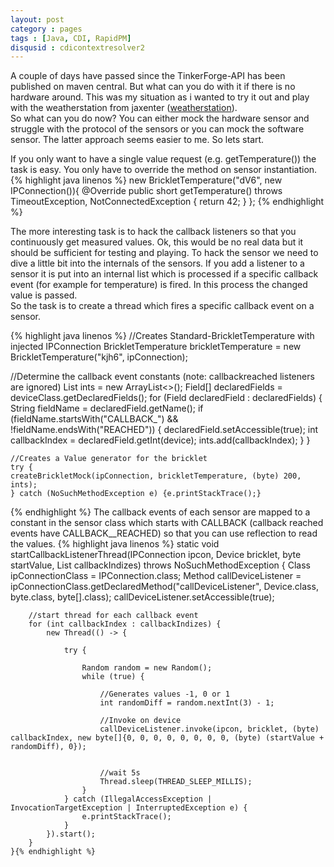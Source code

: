 ```yaml
---
layout: post
category : pages
tags : [Java, CDI, RapidPM]
disqusid : cdicontextresolver2
---
```


A couple of days have passed since the TinkerForge-API has been published on maven central. But what can you do with it if there is no hardware around. This was my situation
as i wanted to try it out and play with the weatherstation from jaxenter (<a href="http://jaxenter.de/Internet-of-Things-mit-Java-8-TinkerForge-Teil-5-171242">weatherstation</a>).<br/>
So what can you do now? You can either mock the hardware sensor and struggle with the protocol of the sensors or you can mock the software sensor. The latter approach seems easier to me. So lets start.<br/>

If you only want to have a single value request (e.g. getTemperature()) the task is easy. You only have to override the method on sensor instantiation.
{% highlight java linenos %}
new BrickletTemperature("dV6", new IPConnection()){
    @Override
    public short getTemperature() throws TimeoutException, NotConnectedException {
           return 42;
    }
};
{% endhighlight %}

The more interesting task is to hack the callback listeners so that you continuously get measured values. Ok, this would be no real data but it should be sufficient for
testing and playing. To hack the sensor we need to dive a little bit into the internals of the sensors. If you add a listener to a sensor it is put into an internal list which is
processed if a specific callback event (for example for temperature) is fired. In this process the changed value is passed.<br/>
So the task is to create a thread which fires a specific callback event on a sensor.

{% highlight java linenos %}
//Creates Standard-BrickletTemperature with injected IPConnection
BrickletTemperature brickletTemperature = new BrickletTemperature("kjh6", ipConnection);

//Determine the callback event constants (note: callbackreached listeners are ignored)
List<Integer> ints = new ArrayList<>();
    Field[] declaredFields = deviceClass.getDeclaredFields();
    for (Field declaredField : declaredFields) {
    String fieldName = declaredField.getName();
    if (fieldName.startsWith("CALLBACK_") && !fieldName.endsWith("REACHED")) {
    declaredField.setAccessible(true);
    int callbackIndex = declaredField.getInt(device);
    ints.add(callbackIndex);
    }
    }

    //Creates a Value generator for the bricklet
    try {
    createBrickletMock(ipConnection, brickletTemperature, (byte) 200, ints);
    } catch (NoSuchMethodException e) {e.printStackTrace();}
{% endhighlight %}
The callback events of each sensor are mapped to a constant in the sensor class which starts with CALLBACK (callback reached events have CALLBACK_<name>_REACHED) so that you can use reflection to read the values.
{% highlight java linenos %}
static <Bricklet extends Device> void startCallbackListenerThread(IPConnection ipcon, Device bricklet, byte startValue, List<Integer> callbackIndizes) throws NoSuchMethodException {
        Class<IPConnection> ipConnectionClass = IPConnection.class;
        Method callDeviceListener = ipConnectionClass.getDeclaredMethod("callDeviceListener", Device.class, byte.class, byte[].class);
        callDeviceListener.setAccessible(true);

        //start thread for each callback event
        for (int callbackIndex : callbackIndizes) {
            new Thread(() -> {

                try {

                    Random random = new Random();
                    while (true) {

                        //Generates values -1, 0 or 1
                        int randomDiff = random.nextInt(3) - 1;

                        //Invoke on device
                        callDeviceListener.invoke(ipcon, bricklet, (byte) callbackIndex, new byte[]{0, 0, 0, 0, 0, 0, 0, 0, (byte) (startValue + randomDiff), 0});


                        //wait 5s
                        Thread.sleep(THREAD_SLEEP_MILLIS);
                    }
                } catch (IllegalAccessException | InvocationTargetException | InterruptedException e) {
                    e.printStackTrace();
                }
            }).start();
        }
    }{% endhighlight %}
